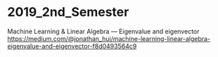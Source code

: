 # 2019_2nd_Semester

Machine Learning & Linear Algebra — Eigenvalue and eigenvector
https://medium.com/@jonathan_hui/machine-learning-linear-algebra-eigenvalue-and-eigenvector-f8d0493564c9
